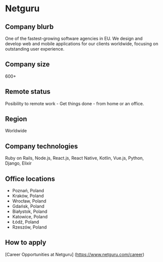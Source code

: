 # Netguru

## Company blurb

One of the fastest-growing software agencies in EU. We design and develop web and mobile applications for our clients worldwide, focusing on outstanding user experience.

## Company size

600+ 

## Remote status

Posibility to remote work - Get things done - from home or an office.

## Region

Worldwide

## Company technologies

Ruby on Rails, Node.js, React.js, React Native, Kotlin, Vue.js, Python, Django, 
Elixir

## Office locations

- Poznań, Poland
- Kraków, Poland
- Wrocław, Poland
- Gdańsk, Poland
- Białystok, Poland
- Katowice, Poland
- Łódź, Poland
- Rzeszów, Poland

## How to apply

[Career Opportunities at Netguru] (https://www.netguru.com/career)
